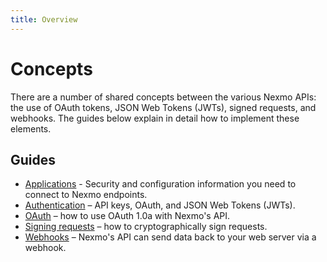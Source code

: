 ```yaml
---
title: Overview
---
```


# Concepts

There are a number of shared concepts between the various Nexmo APIs: the use of OAuth tokens, JSON Web Tokens (JWTs), signed requests, and webhooks. The guides below explain in detail how to implement these elements.

## Guides

* [Applications](/concepts/guides/applications) - Security and configuration information you need to connect to Nexmo endpoints.
* [Authentication](/concepts/guides/authentication) – API keys, OAuth, and JSON Web Tokens (JWTs).
* [OAuth](/concepts/guides/oauth) – how to use OAuth 1.0a with Nexmo's API.
* [Signing requests](/concepts/guides/signing-messages) – how to cryptographically sign requests.
* [Webhooks](/concepts/guides/webhooks) – Nexmo's API can send data back to your web server via a webhook.
